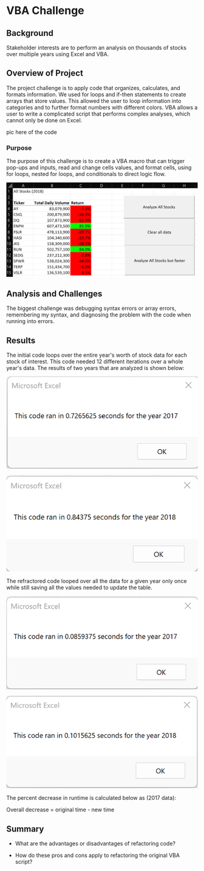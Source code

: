 # VBA Challenge

## Background
Stakeholder interests are to perform an analysis on thousands of stocks over multiple years using Excel and VBA.

## Overview of Project

The project challenge is to apply code that organizes, calculates, and formats information. We used for loops and if-then statements to create arrays that store values. This allowed the user to loop information into categories and to further format numbers with different colors. VBA allows a user to write a complicated script that performs complex analyses, which cannot only be done on Excel.

pic here of the code

### Purpose

The purpose of this challenge is to create a VBA macro that can trigger pop-ups and inputs, read and change cells values, and format cells, using for loops, nested for loops, and conditionals to direct logic flow. 

![VBA_Challenge](VBA_Challenge.png)

## Analysis and Challenges

The biggest challenge was debugging syntax errors or array errors, remembering my syntax, and diagnosing the problem with the code when running into errors. 

## Results

The initial code loops over the entire year's worth of stock data for each stock of interest. This code needed 12 different iterations over a whole year's data. The results of two years that are analyzed is shown below:

![VBA_Challenge_2017](VBA_Challenge_2017.png)

![VBA_Challenge_2018](VBA_Challenge_2018.png)

The refractored code looped over all the data for a given year only once while still saving all the values needed to update the table.

![VBA_Challenge_2017_refactored](VBA_Challenge_2017_refactored.png)

![VBA_Challenge_2018_refactored](VBA_Challenge_2018_refactored.png)

The percent decrease in runtime is calculated below as (2017 data):

Overall decrease = original time - new time


## Summary



- What are the advantages or disadvantages of refactoring code?

- How do these pros and cons apply to refactoring the original VBA script?
